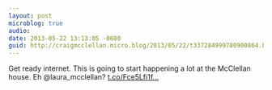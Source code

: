 ```yaml
---
layout: post
microblog: true
audio: 
date: 2013-05-22 13:13:05 -0600
guid: http://craigmcclellan.micro.blog/2013/05/22/t337284999780900864.html
---
```

Get ready internet. This is going to start happening a lot at the McClellan house. Eh @laura_mcclellan? [t.co/Fce5Lfi1f...](http://t.co/Fce5Lfi1fv)
